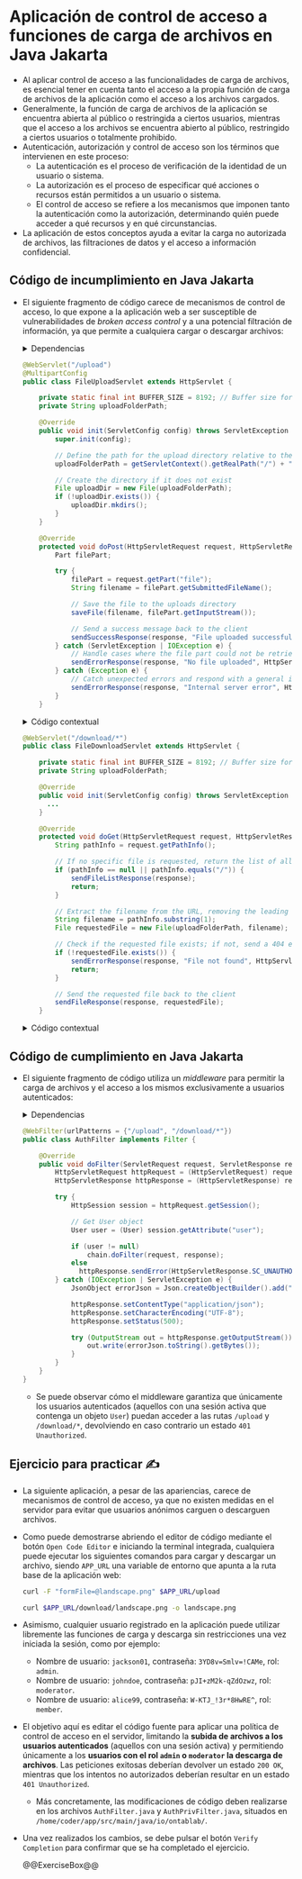 # Aplicación de control de acceso a funciones de carga de archivos en Java Jakarta

* Al aplicar control de acceso a las funcionalidades de carga de archivos, es esencial tener en cuenta tanto el acceso a la propia función de carga de archivos de la aplicación como el acceso a los archivos cargados.
* Generalmente, la función de carga de archivos de la aplicación se encuentra abierta al público o restringida a ciertos usuarios, mientras que el acceso a los archivos se encuentra abierto al público, restringido a ciertos usuarios o totalmente prohibido.
* Autenticación, autorización y control de acceso son los términos que intervienen en este proceso:
  * La autenticación es el proceso de verificación de la identidad de un usuario o sistema.
  * La autorización es el proceso de especificar qué acciones o recursos están permitidos a un usuario o sistema.
  * El control de acceso se refiere a los mecanismos que imponen tanto la autenticación como la autorización, determinando quién puede acceder a qué recursos y en qué circunstancias.
* La aplicación de estos conceptos ayuda a evitar la carga no autorizada de archivos, las filtraciones de datos y el acceso a información confidencial.

## Código de incumplimiento en Java Jakarta

* El siguiente fragmento de código carece de mecanismos de control de acceso, lo que expone a la aplicación web a ser susceptible de vulnerabilidades de *broken access control* y a una potencial filtración de información, ya que permite a cualquiera cargar o descargar archivos:

  <details>
    <summary>Dependencias</summary>

    ```java
    import jakarta.json.Json;
    import jakarta.json.JsonArray;
    import jakarta.json.JsonArrayBuilder;
    import jakarta.json.JsonObject;
    import jakarta.servlet.ServletConfig;
    import jakarta.servlet.ServletException;
    import jakarta.servlet.annotation.MultipartConfig;
    import jakarta.servlet.annotation.WebServlet;
    import jakarta.servlet.http.HttpServlet;
    import jakarta.servlet.http.HttpServletRequest;
    import jakarta.servlet.http.HttpServletResponse;
    import jakarta.servlet.http.Part;
    
    import java.io.File;
    import java.io.FileOutputStream;
    import java.io.IOException;
    import java.io.InputStream;
    import java.io.OutputStream;
    import java.util.Arrays;
    import java.util.Optional;
    ```

  </details>

  ```java
  @WebServlet("/upload")
  @MultipartConfig
  public class FileUploadServlet extends HttpServlet {
  
      private static final int BUFFER_SIZE = 8192; // Buffer size for reading file chunks
      private String uploadFolderPath;
  
      @Override
      public void init(ServletConfig config) throws ServletException {
          super.init(config);

          // Define the path for the upload directory relative to the web application's root
          uploadFolderPath = getServletContext().getRealPath("/") + "uploads";
  
          // Create the directory if it does not exist
          File uploadDir = new File(uploadFolderPath);
          if (!uploadDir.exists()) {
              uploadDir.mkdirs();
          }
      }
  
      @Override
      protected void doPost(HttpServletRequest request, HttpServletResponse response) throws IOException {
          Part filePart;

          try {
              filePart = request.getPart("file");
              String filename = filePart.getSubmittedFileName();
  
              // Save the file to the uploads directory
              saveFile(filename, filePart.getInputStream());
  
              // Send a success message back to the client
              sendSuccessResponse(response, "File uploaded successfully");
          } catch (ServletException | IOException e) {
              // Handle cases where the file part could not be retrieved
              sendErrorResponse(response, "No file uploaded", HttpServletResponse.SC_BAD_REQUEST);
          } catch (Exception e) {
              // Catch unexpected errors and respond with a general internal server error
              sendErrorResponse(response, "Internal server error", HttpServletResponse.SC_INTERNAL_SERVER_ERROR);
          }
      }
  ```
  
  <details>
    <summary>Código contextual</summary>

    ```java
        private void saveFile(String filename, InputStream fileContent) throws IOException {
            File file = new File(uploadFolderPath, filename);
    
            // Use try-with-resources to automatically close the FileOutputStream
            try (FileOutputStream fos = new FileOutputStream(file)) {
                byte[] buffer = new byte[BUFFER_SIZE];
                int bytesRead;
    
                // Read the file content in chunks to efficiently handle larger files
                while ((bytesRead = fileContent.read(buffer)) != -1) {
                    fos.write(buffer, 0, bytesRead);
                }
            }
        }

        private void sendSuccessResponse(HttpServletResponse response, String message) throws IOException {
            // Prepare a plain text response to indicate successful file upload
            response.setContentType("text/plain");
            response.setCharacterEncoding("UTF-8");
            response.setStatus(HttpServletResponse.SC_OK);

            try (var out = response.getOutputStream()) {
                out.println(message);
            }
        }
    
        private void sendErrorResponse(HttpServletResponse response, String message, int statusCode) throws IOException {
            // Create a JSON object to send back a structured error response
            JsonObject errorResponse = Json.createObjectBuilder()
                    .add("message", message)
                    .build();
    
            response.setContentType("application/json");
            response.setCharacterEncoding("UTF-8");
            response.setStatus(statusCode);
    
            // Write the JSON error message to the response output
            try (var out = response.getOutputStream()) {
                out.println(errorResponse.toString());
            }
        }
    }
    ```

  </details>

  ```java
  @WebServlet("/download/*")
  public class FileDownloadServlet extends HttpServlet {
  
      private static final int BUFFER_SIZE = 8192; // Buffer size for file reading
      private String uploadFolderPath;
  
      @Override
      public void init(ServletConfig config) throws ServletException {
        ...
      }

      @Override
      protected void doGet(HttpServletRequest request, HttpServletResponse response) throws IOException {
          String pathInfo = request.getPathInfo();
  
          // If no specific file is requested, return the list of all available files
          if (pathInfo == null || pathInfo.equals("/")) {
              sendFileListResponse(response);
              return;
          }
  
          // Extract the filename from the URL, removing the leading slash
          String filename = pathInfo.substring(1);
          File requestedFile = new File(uploadFolderPath, filename);
  
          // Check if the requested file exists; if not, send a 404 error response
          if (!requestedFile.exists()) {
              sendErrorResponse(response, "File not found", HttpServletResponse.SC_NOT_FOUND);
              return;
          }
  
          // Send the requested file back to the client
          sendFileResponse(response, requestedFile);
      }
  ```

  <details>
    <summary>Código contextual</summary>

    ```java
        private void sendFileListResponse(HttpServletResponse response) throws IOException {
            JsonArray fileListJson = getUploadedFilesJson();

            response.setContentType("application/json");
            response.setCharacterEncoding("UTF-8");
            response.setStatus(HttpServletResponse.SC_OK);
    
            // Use try-with-resources to ensure the OutputStream is properly closed
            try (OutputStream out = response.getOutputStream()) {
                out.write(fileListJson.toString().getBytes());
            }
        }
    
        private JsonArray getUploadedFilesJson() {
            // Retrieve the list of filenames from the uploads directory, or an empty list if none are found
            File uploadDir = new File(uploadFolderPath);
            String[] filenames = Optional.ofNullable(uploadDir.list()).orElse(new String[0]);
            return convertArrayToJson(filenames);
        }
    
        private JsonArray convertArrayToJson(String[] filenames) {
            // Stream through filenames to efficiently build a JSON array
            JsonArrayBuilder arrayBuilder = Json.createArrayBuilder();
            Arrays.stream(filenames).forEach(arrayBuilder::add);
            return arrayBuilder.build();
        }
    
        private void sendFileResponse(HttpServletResponse response, File file) throws IOException {
            // Determine the MIME type of the file to set the appropriate content type
            String mimeType = Optional.ofNullable(getServletContext().getMimeType(file.getAbsolutePath()))
                    .orElse("application/octet-stream");

            response.setContentType(mimeType);
            response.setContentLengthLong(file.length());
    
            // Use try-with-resources to ensure FileInputStream and OutputStream are closed properly
            try (FileInputStream inStream = new FileInputStream(file);
                OutputStream outStream = response.getOutputStream()) {
                byte[] buffer = new byte[BUFFER_SIZE];
                int bytesRead;
                
                // Read and write the file in chunks to handle large files efficiently
                while ((bytesRead = inStream.read(buffer)) != -1) {
                    outStream.write(buffer, 0, bytesRead);
                }
            }
        }
    }
    ```

  </details>

## Código de cumplimiento en Java Jakarta

* El siguiente fragmento de código utiliza un *middleware* para permitir la carga de archivos y el acceso a los mismos exclusivamente a usuarios autenticados:

  <details>
    <summary>Dependencias</summary>

    ```java
    import jakarta.json.Json;
    import jakarta.json.JsonObject;
    import jakarta.servlet.*;
    import jakarta.servlet.annotation.WebFilter;
    import jakarta.servlet.http.HttpServletRequest;
    import jakarta.servlet.http.HttpServletResponse;
    
    import java.io.IOException;
    import java.io.OutputStream;
    ```

  </details>

  ```java
  @WebFilter(urlPatterns = {"/upload", "/download/*"})
  public class AuthFilter implements Filter {
  
      @Override
      public void doFilter(ServletRequest request, ServletResponse response, FilterChain chain) throws IOException {
          HttpServletRequest httpRequest = (HttpServletRequest) request;
          HttpServletResponse httpResponse = (HttpServletResponse) response;

          try {
              HttpSession session = httpRequest.getSession();

              // Get User object
              User user = (User) session.getAttribute("user");

              if (user != null) 
                  chain.doFilter(request, response);
              else
                httpResponse.sendError(HttpServletResponse.SC_UNAUTHORIZED, "Unauthorized access");
          } catch (IOException | ServletException e) {
              JsonObject errorJson = Json.createObjectBuilder().add("message", "Something went wrong").build();

              httpResponse.setContentType("application/json");
              httpResponse.setCharacterEncoding("UTF-8");
              httpResponse.setStatus(500);

              try (OutputStream out = httpResponse.getOutputStream()) {
                  out.write(errorJson.toString().getBytes());
              }
          }
      }
  }
  ```

  * Se puede observar cómo el middleware garantiza que únicamente los usuarios autenticados (aquellos con una sesión activa que contenga un objeto `User`) puedan acceder a las rutas `/upload` y `/download/*`, devolviendo en caso contrario un estado `401 Unauthorized`.

## Ejercicio para practicar :writing_hand:

* La siguiente aplicación, a pesar de las apariencias, carece de mecanismos de control de acceso, ya que no existen medidas en el servidor para evitar que usuarios anónimos carguen o descarguen archivos.
* Como puede demostrarse abriendo el editor de código mediante el botón `Open Code Editor` e iniciando la terminal integrada, cualquiera puede ejecutar los siguientes comandos para cargar y descargar un archivo, siendo `APP_URL` una variable de entorno que apunta a la ruta base de la aplicación web:

  ```bash
  curl -F "formFile=@landscape.png" $APP_URL/upload
  ```

  ```bash
  curl $APP_URL/download/landscape.png -o landscape.png
  ```

* Asimismo, cualquier usuario registrado en la aplicación puede utilizar libremente las funciones de carga y descarga sin restricciones una vez iniciada la sesión, como por ejemplo:
  * Nombre de usuario: `jackson01`, contraseña: `3YD8v=Smlv=!CAMe`, rol: `admin`.
  * Nombre de usuario: `johndoe`, contraseña: `pJI+zM2k-qZdOzwz`, rol: `moderator`.
  * Nombre de usuario: `alice99`, contraseña: `W-KTJ_!3r*8HwRE^`, rol: `member`.
* El objetivo aquí es editar el código fuente para aplicar una política de control de acceso en el servidor, limitando la **subida de archivos a los usuarios autenticados** (aquellos con una sesión activa) y permitiendo únicamente a los **usuarios con el rol `admin` o `moderator` la descarga de archivos**. Las peticiones exitosas deberían devolver un estado `200 OK`, mientras que los intentos no autorizados deberían resultar en un estado `401 Unauthorized`.
  * Más concretamente, las modificaciones de código deben realizarse en los archivos `AuthFilter.java` y `AuthPrivFilter.java`, situados en `/home/coder/app/src/main/java/io/ontablab/`.
* Una vez realizados los cambios, se debe pulsar el botón `Verify Completion` para confirmar que se ha completado el ejercicio.

  @@ExerciseBox@@
